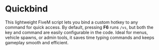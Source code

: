 # Quickbind
This lightweight FiveM script lets you bind a custom hotkey to any command for quick access. By default, pressing **F6** runs `/vs`, but both the key and command are easily configurable in the code. Ideal for menus, vehicle spawns, or admin tools, it saves time typing commands and keeps gameplay smooth and efficient.
